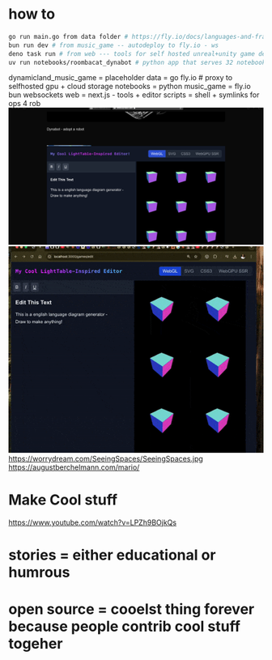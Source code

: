# how to
```bash
go run main.go from data folder # https://fly.io/docs/languages-and-frameworks/golang/
bun run dev # from music_game -- autodeploy to fly.io - ws
deno task run # from web --- tools for self hosted unreal+unity game dev -> inits tauri apps $1
uv run notebooks/roombacat_dynabot # python app that serves 32 notebooks for (ML+SIM)
```
dynamicland_music_game = placeholder
data = go fly.io # proxy to selfhosted gpu + cloud storage
notebooks = python
music_game = fly.io bun websockets
web = next.js - tools + editor
scripts = shell + symlinks for ops 4 rob
![App Screenshot](https://github.com/adnanwahab/homelab/blob/main/web/public/screenshot_per_day.png)
![Infinite](https://github.com/adnanwahab/homelab/blob/main/web/public/Infinite.gif)
https://worrydream.com/SeeingSpaces/SeeingSpaces.jpg
https://augustberchelmann.com/mario/
# Make Cool stuff
https://www.youtube.com/watch?v=LPZh9BOjkQs
# stories = either educational or humrous
# open source = cooelst thing forever because people contrib cool stuff togeher

